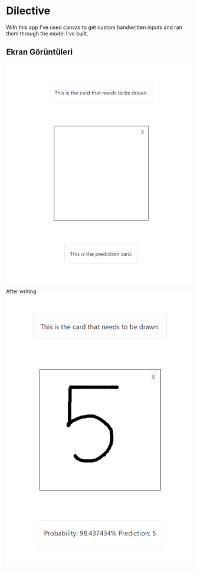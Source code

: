 
# Dilective 

With this app I've used canvas to get custom handwritten inputs and ran them through the model I've built.


## Ekran Görüntüleri

![Uygulama Ekran Görüntüsü](readme_images/first_version.png)

After writing
![Uygulama Ekran Görüntüsü](readme_images/first_version_wr.png)
